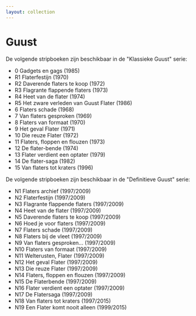 ```yaml
---
layout: collection
---
```


# Guust

De volgende stripboeken zijn beschikbaar in de "Klassieke Guust" serie:

- 0 Gadgets en gags (1985)
- R1 Flaterfestijn (1970)
- R2 Daverende flaters te koop (1972)
- R3 Flagrante flappende flaters (1973)
- R4 Heet van de flater (1974)
- R5 Het zware verleden van Guust Flater (1986)
- 6 Flaters schade (1968)
- 7 Van flaters gesproken (1969)
- 8 Flaters van formaat (1970)
- 9 Het geval Flater (1971)
- 10 Die reuze Flater (1972)
- 11 Flaters, floppen en flouzen (1973)
- 12 De flater-bende (1974)
- 13 Flater verdient een optater (1979)
- 14 De flater-saga (1982)
- 15 Van flaters tot kraters (1996)

De volgende stripboeken zijn beschikbaar in de "Definitieve Guust" serie:

- N1 Flaters archief (1997/2009)
- N2 Flaterfestijn (1997/2009)
- N3 Flagrante flappende flaters (1997/2009)
- N4 Heet van de flater (1997/2009)
- N5 Daverende flaters te koop (1997/2009)
- N6 Hoed je voor flaters (1997/2009)
- N7 Flaters schade (1997/2009)
- N8 Flaters bij de vleet (1997/2009)
- N9 Van flaters gesproken... (1997/2009)
- N10 Flaters van formaat (1997/2009)
- N11 Welterusten, Flater (1997/2009)
- N12 Het geval Flater (1997/2009)
- N13 Die reuze Flater (1997/2009)
- N14 Flaters, floppen en flouzen (1997/2009)
- N15 De Flaterbende (1997/2009)
- N16 Flater verdient een optater (1997/2009)
- N17 De Flatersaga (1997/2009)
- N18 Van flaters tot kraters (1997/2015)
- N19 Een Flater komt nooit alleen (1999/2015)
